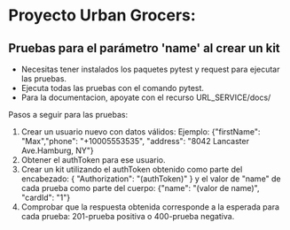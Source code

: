 # Proyecto Urban Grocers: 
## Pruebas para el parámetro 'name' al crear un kit

- Necesitas tener instalados los paquetes pytest y request para ejecutar las pruebas.
- Ejecuta todas las pruebas con el comando pytest.
- Para la documentacion, apoyate con el recurso URL_SERVICE/docs/

Pasos a seguir para las pruebas:
1. Crear un usuario nuevo con datos válidos: Ejemplo: {"firstName": "Max","phone": "+10005553535",
      "address": "8042 Lancaster Ave.Hamburg, NY"}
2. Obtener el authToken para ese usuario.
3. Crear un kit utilizando el authToken obtenido como parte del encabezado: { "Authorization": "(authToken)" } 
y el valor de "name" de cada prueba como parte del cuerpo: {"name": "(valor de name)", "cardId": "1"}
4. Comprobar que la respuesta obtenida corresponde a la esperada para cada prueba: 201-prueba positiva o 400-prueba negativa.